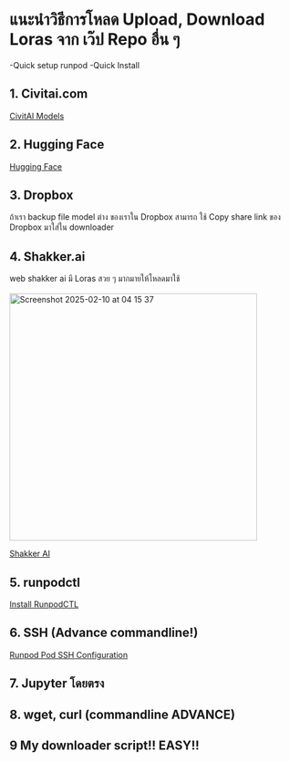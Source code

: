 # แนะนำวิธีการโหลด Upload, Download Loras จาก เว๊ป Repo อื่น ๆ 

-Quick setup runpod
-Quick Install

## 1. Civitai.com
[CivitAI Models](https://civitai.com/models)

 
## 2. Hugging Face
[Hugging Face](https://huggingface.co/)
  
## 3. Dropbox
ถ้าเรา backup file model ต่าง ของเราใน Dropbox สามารถ ใช้ Copy share link ของ Dropbox มาใส่ใน downloader
  
## 4. Shakker.ai
web shakker ai มี Loras สวย ๆ มากมายให้โหลดมาใช้ <br>
<br>
<img width="434" alt="Screenshot 2025-02-10 at 04 15 37" src="https://github.com/user-attachments/assets/7fa67d93-157c-4dae-828c-1e30c03bb70c" />

[Shakker AI](https://www.shakker.ai/th/home)
  
## 5. runpodctl
[Install RunpodCTL](https://docs.runpod.io/runpodctl/install-runpodctl)

## 6. SSH (Advance commandline!)
[Runpod Pod SSH Configuration](https://docs.runpod.io/pods/configuration/use-ssh)

## 7. Jupyter โดยตรง

## 8. wget, curl (commandline ADVANCE)

## 9 My downloader script!! EASY!! 
